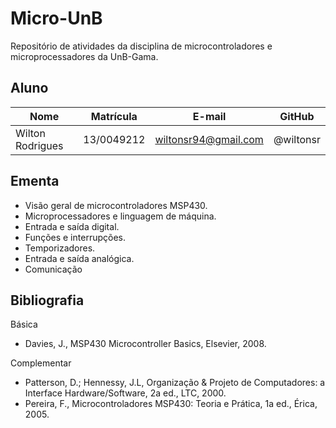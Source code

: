 # Micro-UnB
Repositório de atividades da disciplina de microcontroladores e microprocessadores da UnB-Gama.
## Aluno
| Nome                         | Matrícula     | E-mail                              | GitHub           |
| -----------------------------|---------------|-------------------------------------|------------------|
| Wilton Rodrigues             | 13/0049212    | wiltonsr94@gmail.com                | @wiltonsr        |
## Ementa
- Visão geral de microcontroladores MSP430.
- Microprocessadores e linguagem de máquina.
- Entrada e saída digital.
- Funções e interrupções.
- Temporizadores.
- Entrada e saída analógica.
- Comunicação

## Bibliografia
Básica

- Davies, J., MSP430 Microcontroller Basics, Elsevier, 2008.

Complementar

- Patterson, D.; Hennessy, J.L, Organização & Projeto de Computadores: a Interface Hardware/Software, 2a ed., LTC, 2000.
- Pereira, F., Microcontroladores MSP430: Teoria e Prática, 1a ed., Érica, 2005.
